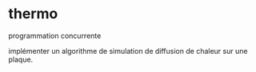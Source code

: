 # thermo
programmation concurrente

implémenter un algorithme de simulation de diffusion de chaleur sur une plaque.